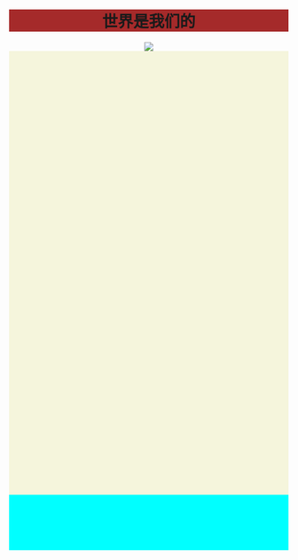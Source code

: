 <html lang="zh-CN">
  <head>
    <meta charset="utf-8">
    <meta name="viewport" content="width=device-width, initial-scale=1" />
    <title>My World</title>
    <style>  
      body {
        margin: 0;
      }
    </style>
  </head>
  <body><center>
    <h1 style="background-color:brown ">世界是我们的
    </h1>
    <img src="C:\Users\HUAWEI\Pictures\Camera Roll\wallhaven-qzdqvr.jpg" width="auto" height="auto"
     ait="服了" width='400px' heiht="400px">
    <div>
   <div style="background-color:#F5F5DC;height:800px">
   </div>
   <div style="background-color:#00FFFF;height:100px"></div>
<center>
